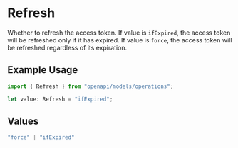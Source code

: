 # Refresh

Whether to refresh the access token. If value is `ifExpired`, the access token will be refreshed only if it has expired. If value is `force`, the access token will be refreshed regardless of its expiration.

## Example Usage

```typescript
import { Refresh } from "openapi/models/operations";

let value: Refresh = "ifExpired";
```

## Values

```typescript
"force" | "ifExpired"
```